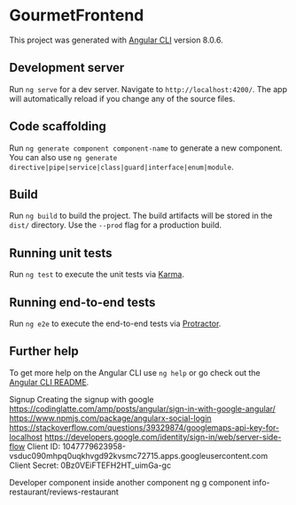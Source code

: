 # GourmetFrontend

This project was generated with [Angular CLI](https://github.com/angular/angular-cli) version 8.0.6.

## Development server

Run `ng serve` for a dev server. Navigate to `http://localhost:4200/`. The app will automatically reload if you change any of the source files.

## Code scaffolding

Run `ng generate component component-name` to generate a new component. You can also use `ng generate directive|pipe|service|class|guard|interface|enum|module`.

## Build

Run `ng build` to build the project. The build artifacts will be stored in the `dist/` directory. Use the `--prod` flag for a production build.

## Running unit tests

Run `ng test` to execute the unit tests via [Karma](https://karma-runner.github.io).

## Running end-to-end tests

Run `ng e2e` to execute the end-to-end tests via [Protractor](http://www.protractortest.org/).

## Further help

To get more help on the Angular CLI use `ng help` or go check out the [Angular CLI README](https://github.com/angular/angular-cli/blob/master/README.md).


Signup 
Creating the signup with google 
https://codinglatte.com/amp/posts/angular/sign-in-with-google-angular/
https://www.npmjs.com/package/angularx-social-login
https://stackoverflow.com/questions/39329874/googlemaps-api-key-for-localhost
https://developers.google.com/identity/sign-in/web/server-side-flow
Client ID: 1047779623958-vsduc090mhpq0uqkhvgd92kvsmc72715.apps.googleusercontent.com
Client Secret: 0Bz0VEiFTEFH2HT_uimGa-gc


Developer
component inside another component
ng g component info-restaurant/reviews-restaurant